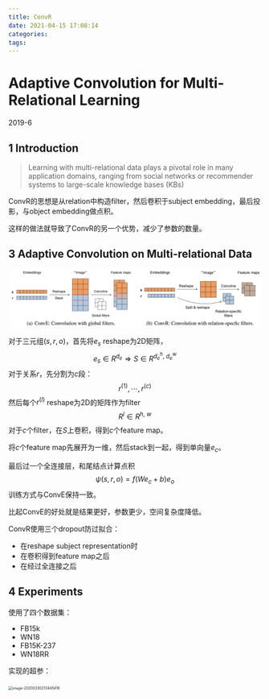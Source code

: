 ```yaml
---
title: ConvR
date: 2021-04-15 17:08:14
categories:
tags:
---
```


# Adaptive Convolution for Multi-Relational Learning

2019-6

## 1 Introduction

> Learning with multi-relational data plays a pivotal role in many application domains, ranging from social networks or recommender systems to large-scale knowledge bases (KBs)

ConvR的思想是从relation中构造filter，然后卷积于subject embedding，最后投影，与object embedding做点积。

这样的做法就导致了ConvR的另一个优势，减少了参数的数量。

<!--more-->

## 3 Adaptive Convolution on Multi-relational Data

![image-20200330213550962](ConvR/image-20200330213550962.png)

对于三元组$(s, r, o)$，首先将$e_s$ reshape为2D矩阵，
$$
e_s\in R^{d_e}\Rightarrow S\in R^{d_e^h,\ d_e^w}
$$
对于关系$r$，先分割为$c$段：
$$
r^{(1)},\cdots,r^{(c)}
$$
然后每个$r^{(l)}$ reshape为2D的矩阵作为filter
$$
R^{l}\in R^{h,\ w}
$$
对于$c$个filter，在$S$上卷积，得到$c$个feature map。

将$c$个feature map先展开为一维，然后stack到一起，得到单向量$e_c$。

最后过一个全连接层，和尾结点计算点积
$$
\psi(s,r,o)=f(We_c+b)e_o
$$
训练方式与ConvE保持一致。

比起ConvE的好处就是结果更好，参数更少，空间复杂度降低。

ConvR使用三个dropout防过拟合：

- 在reshape subject representation时
- 在卷积得到feature map之后
- 在经过全连接之后

## 4 Experiments

使用了四个数据集：

- FB15k
- WN18
- FB15K-237
- WN18RR

实现的超参：

<img src="image-20200330213445418.png" alt="image-20200330213445418" style="zoom:50%;" />